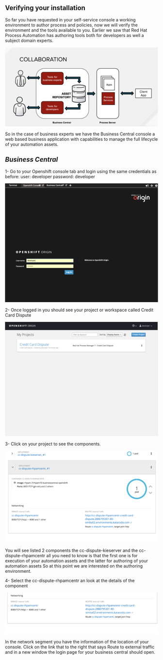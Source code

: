 Verifying your installation
---------------------------

So far you have requested in your self-service console a working environment to author process and policies, now we will verify the environment and the tools available to you.
Earlier we saw that Red Hat Process Automation has authoring tools both for developers as well a subject domain experts.

<img src="../../assets/middleware/rhpam-7-workshop/collaboration_tools.png" width="600" />

So in the case of business experts we have the Business Central console a web based business application with capabilities to manage the full lifecycle of your automation assets.

***Business Central***
--------------------------

1- Go to your Openshift console tab and login using the same credentials as before:
user: developer
password: developer

<img src="../../assets/middleware/rhpam-7-workshop/openshift-console.png" width="600" />

2- Once logged in you should see your project or workspace called Credit Card Dispute

<img src="../../assets/middleware/rhpam-7-workshop/credit-card-dispute-project.png" width="600" />

3- Click on your project to see the components.

<img src="../../assets/middleware/rhpam-7-workshop/business-central-detail.png" width="600" />

You will see listed 2 components the cc-dispute-kieserver and the cc-dispute-rhpamcentr all you need to know is that the first one is for execution of your automation assets and the latter for authoring of your automation assets
So at this point we are interested on the authoring environment.

4- Select the cc-dispute-rhpamcentr an look at the details of the component

<img src="../../assets/middleware/rhpam-7-workshop/business-central-route.png" width="600" />

In the network segment you have the information of the location of your console. Click on the link that to the right that says Route to external traffic and in a new window the login page for your business central should open.



